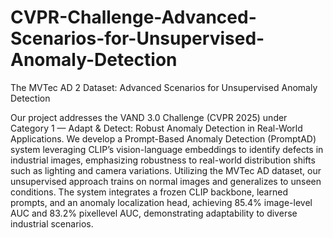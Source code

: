 # CVPR-Challenge-Advanced-Scenarios-for-Unsupervised-Anomaly-Detection
The MVTec AD 2 Dataset: Advanced Scenarios for Unsupervised Anomaly Detection

Our project addresses the VAND 3.0 Challenge (CVPR
2025) under Category 1 — Adapt & Detect: Robust
Anomaly Detection in Real-World Applications. We develop a Prompt-Based Anomaly Detection (PromptAD) system leveraging CLIP’s vision-language embeddings to identify defects in industrial images, emphasizing robustness to
real-world distribution shifts such as lighting and camera
variations. Utilizing the MVTec AD dataset, our unsupervised approach trains on normal images and generalizes to
unseen conditions. The system integrates a frozen CLIP
backbone, learned prompts, and an anomaly localization
head, achieving 85.4% image-level AUC and 83.2% pixellevel AUC, demonstrating adaptability to diverse industrial
scenarios.
